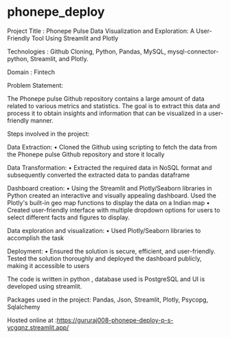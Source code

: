 # phonepe_deploy

Project Title : Phonepe Pulse Data Visualization and Exploration: A User-Friendly Tool Using Streamlit and Plotly

Technologies : Github Cloning, Python, Pandas, MySQL, mysql-connector-python, Streamlit, and Plotly.

Domain : Fintech

Problem Statement:

The Phonepe pulse Github repository contains a large amount of data related to various metrics and statistics. The goal is to extract this data and process it to obtain insights and information that can be visualized in a user-friendly manner.

Steps involved in the project:

Data Extraction: • Cloned the Github using scripting to fetch the data from the Phonepe pulse Github repository and store it locally

Data Transformation: • Extracted the required data in NoSQL format and subsequently converted the extracted data to pandas dataframe

Dashboard creation: • Using the Streamlit and Plotly/Seaborn libraries in Python created an interactive and visually appealing dashboard. Used the Plotly's built-in geo map functions to display the data on a Indian map • Created user-friendly interface with multiple dropdown options for users to select different facts and figures to display.

Data exploration and visualization: • Used Plotly/Seaborn libraries to accomplish the task

Deployment: • Ensured the solution is secure, efficient, and user-friendly. Tested the solution thoroughly and deployed the dashboard publicly, making it accessible to users

The code is written in python , database used is PostgreSQL and UI is developed using streamlit.

Packages used in the project: Pandas, Json, Streamlit, Plotly, Psycopg, Sqlalchemy

Hosted online at :https://gururaj008-phonepe-deploy-p-s-ycgqnz.streamlit.app/
